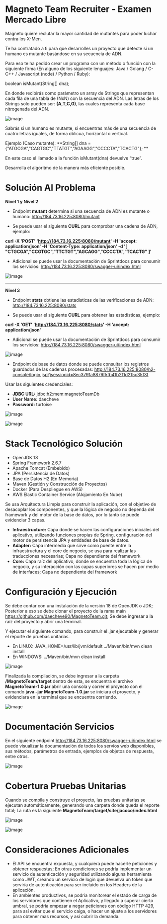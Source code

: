 # Magneto Team Recruiter - Examen Mercado Libre

Magneto quiere reclutar la mayor cantidad de mutantes para poder luchar contra los X-Men.

Te ha contratado a ti para que desarrolles un proyecto que detecte si un humano es mutante basándose en su secuencia de ADN.

Para eso te ha pedido crear un programa con un método o función con la siguiente firma (En alguno de los siguiente lenguajes: Java / Golang / C-C++ / Javascript (node) / Python / Ruby):

boolean isMutant(String[] dna);

En donde recibirás como parámetro un array de Strings que representan cada fila de una tabla de (NxN) con la secuencia del ADN. Las letras de los Strings solo pueden ser: **(A,T,C,G)**, las cuales representa cada base nitrogenada del ADN.

![image](https://github.com/daecheve90/MagnetoTeam/blob/develop/Docs/dna.png)

Sabrás si un humano es mutante, si encuentras más de una secuencia de cuatro letras iguales, de forma oblicua, horizontal o vertical.

Ejemplo (Caso mutante): **String[] dna = {"ATGCGA","CAGTGC","TTATGT","AGAAGG","CCCCTA","TCACTG"}; **

En este caso el llamado a la función isMutant(dna) devuelve “true”.

Desarrolla el algoritmo de la manera más eficiente posible.

# Solución Al Problema

**Nivel 1 y Nivel 2**

- Endpoint **mutant** determina si una secuencia de ADN es mutante o humano: http://184.73.16.225:8080/mutant

- Se puede usar el siguiente **CURL** para comprobar una cadena de ADN, ejemplo: 

**curl -X 'POST' 'http://184.73.16.225:8080/mutant' -H 'accept: application/json' -H 'Content-Type: application/json' -d '[ "CTGCGA","CCGTGC","TTCTGT","AGCAGG","CCCCTA","TCACTG" ]'**

- Adicional se puede usar la documentación de Sprintdocs para consumir los servicios: http://184.73.16.225:8080/swagger-ui/index.html

![image](https://github.com/daecheve90/MagnetoTeam/blob/develop/Docs/mutant_swagger.png)

---

**Nivel 3**

- Endpoint **stats** obtiene las estadisticas de las verificaciones de ADN: http://184.73.16.225:8080/stats

- Se puede usar el siguiente **CURL** para obtener las estadisticas, ejemplo:

**curl -X 'GET' 'http://184.73.16.225:8080/stats' -H 'accept: application/json'**

- Adicional se puede usar la documentación de Sprintdocs para consumir los servicios: http://184.73.16.225:8080/swagger-ui/index.html

![image](https://github.com/daecheve90/MagnetoTeam/blob/develop/Docs/stats_swagger.png)

- Endpoint de base de datos donde se puede consultar los registros guardados de las cadenas procesadas: http://184.73.16.225:8080/h2-console/login.jsp?jsessionid=8ec3791a8876f5fb41b211d215c35f3f

Usar las siguientes credenciales:
- **JDBC URL:** jdbc:h2:mem:magnetoTeamDb
- **User Name:** daecheve
- **Password:** turtoise

![image](https://github.com/daecheve90/MagnetoTeam/blob/develop/Docs/h2_login.png)

![image](https://github.com/daecheve90/MagnetoTeam/blob/develop/Docs/h2.png)

# Stack Tecnológico Solución
- OpenJDK 18
- Spring Framework 2.6.7
- Apache Tomcat (Embebido)
- JPA (Persistencia de Datos)
- Base de Datos H2 (En Memoria)
- Maven (Gestión y Construcción de Proyectos)
- Docker (Para Despliegue en AWS)
- AWS Elastic Container Service (Alojamiento En Nube)

Se usa Arquitectura Limpia para construir la aplicación, con el objetivo de desacoplar los componentes, y que la lógica de negocio no dependa del framework y del motor de la base de datos, por lo tanto se puede evidenciar 3 capas.

- **Infraestructure:** Capa donde se hacen las configuraciones iniciales del aplicativo, utilizando funciones propias de Spring, configuración del motor de persistencia JPA y entidades de base de datos.
- **Adapter:** Capa intermedia que sirve como puente entre la infraestructura y el core de negocio, se usa para realizar las traducciones necesarias; Capa no dependiente del framework 
- **Core:** Capa raíz del aplicativo, donde se encuentra toda la lógica de negocio, y su interacción con las capas superiores se hacen por medio de interfaces; Capa no dependiente del framework  
 
# Configuración y Ejecución 
Se debe contar con una instalación de la versión 18 de OpenJDK o JDK; Posterior a eso se debe clonar el proyecto de la rama main https://github.com/daecheve90/MagnetoTeam.git; Se debe ingresar a la raíz del proyecto y abrir una terminal.

Y ejecutar el siguiente comando, para construir el .jar ejecutable y generar el reporte de pruebas unitarias.
- En LINUX: JAVA_HOME=/usr/lib/jvm/default ../Maven/bin/mvn clean install
- En WINDOWS: ../Maven/bin/mvn clean install

![image](https://github.com/daecheve90/MagnetoTeam/blob/develop/Docs/compilation_root.png)

Finalizada la compilación, se debe ingresar a la carpeta **/MagnetoTeam/target** dentro de esta, se encuentra el archivo **MagnetoTeam-1.0.jar** abrir una consola y correr el proyecto con el comando **java -jar MagnetoTeam-1.0.jar** se iniciara el proyecto, y evidenciara en la terminal que se encuentra corriendo.

![image](https://github.com/daecheve90/MagnetoTeam/blob/develop/Docs/spring_run.png)

# Documentación Servicios
En el siguiente endpoint http://184.73.16.225:8080/swagger-ui/index.html se puede visualizar la documentación de todos los servios web disponibles, sus métodos, parámetros de entrada, ejemplos de objetos de respuesta, entre otros.

![image](https://github.com/daecheve90/MagnetoTeam/blob/develop/Docs/swagger.png)

# Cobertura Pruebas Unitarias
Cuando se compila y construye el proyecto, las pruebas unitarias se ejecutan automáticamente, generando una carpeta donde queda el reporte total; La ruta es la siguiente **MagnetoTeam/target/site/jacoco/index.html**

![image](https://github.com/daecheve90/MagnetoTeam/blob/develop/Docs/jacoco.png)

![image](https://github.com/daecheve90/MagnetoTeam/blob/develop/Docs/jacoco_report.png)

# Consideraciones Adicionales
- El API se encuentra expuesta, y cualquiera puede hacerle peticiones y obtener respuestas; En otras condiciones se podría implementar un servicio de autenticación y seguridad utilizando alguna herramienta como JWT, creando un servicio de login que devuelva un token que serviría de autenticación para ser incluido en los Headers de la aplicación.
- En ambientes productivos, se podría monitorear el estado de carga de los servidores que contienen el Aplicativo, y llegado a superar cierto umbral, se podría empezar a negar peticiones con código HTTP 429, para así evitar que el servicio caiga, o hacer un ajuste a los servidores para obtener mas recursos, y así cubrir la demanda.
